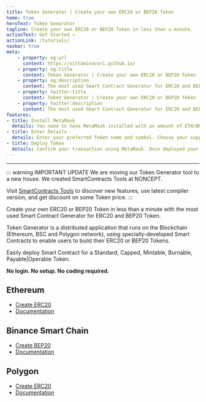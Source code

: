 ```yaml
---
title: Token Generator | Create your own ERC20 or BEP20 Token
home: true
heroText: Token Generator
tagline: Create your own ERC20 or BEP20 Token in less than a minute.
actionText: Get Started →
actionLink: /tutorials/
navbar: true
meta: 
    - property: og:url
      content: https://vittominacori.github.io/
    - property: og:title
      content: Token Generator | Create your own ERC20 or BEP20 Token
    - property: og:description
      content: The most used Smart Contract Generator for ERC20 and BEP20 Token.
    - property: twitter:title
      content: Token Generator | Create your own ERC20 or BEP20 Token
    - property: twitter:description
      content: The most used Smart Contract Generator for ERC20 and BEP20 Token.
features:
- title: Install MetaMask
  details: You need to have MetaMask installed with an amount of ETH/BNB/MATIC to pay for contract deployment.
- title: Enter Details
  details: Enter your preferred Token name and symbol. Choose your supply and Token type.
- title: Deploy Token
  details: Confirm your transaction using MetaMask. Once deployed your Token is ready to use.
---
```


---

::: warning IMPORTANT UPDATE
We are moving our Token Generator tool to a new house. We created SmartContracts Tools at NONCEPT.

Visit [SmartContracts Tools](https://www.smartcontracts.tools/token-generator/) to discover new features, use latest compiler version, and get discount on some Token price.
:::

Create your own ERC20 or BEP20 Token in less than a minute with the most used Smart Contract Generator for ERC20 and BEP20 Token.

Token Generator is a distributed application that runs on the Blockchain (Ethereum, BSC and Polygon network), using specially-developed Smart Contracts to enable users to build their ERC20 or BEP20 Tokens.

Easily deploy Smart Contract for a Standard, Capped, Mintable, Burnable, Payable|Operable Token.

**No login. No setup. No coding required.**

## Ethereum
* [Create ERC20](https://vittominacori.github.io/erc20-generator/)
* [Documentation](/tutorials/how-to-create-erc20-token/)

## Binance Smart Chain
* [Create BEP20](https://vittominacori.github.io/bep20-generator/)
* [Documentation](/tutorials/how-to-create-bep20-token/)

## Polygon
* [Create ERC20](https://vittominacori.github.io/polygon-generator/)
* [Documentation](/tutorials/how-to-create-polygon-erc20-token/)
